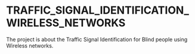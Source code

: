 # TRAFFIC_SIGNAL_IDENTIFICATION_WIRELESS_NETWORKS
The project is about the Traffic Signal Identification for Blind people using Wireless networks.
